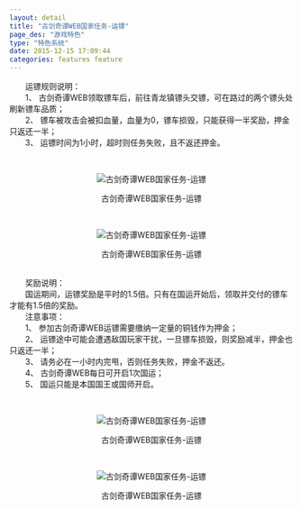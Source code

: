 ```yaml
---
layout: detail
title: "古剑奇谭WEB国家任务-运镖"
page_des: "游戏特色"
type: "特色系统"
date: 2015-12-15 17:09:44
categories: features feature
---
```



<p>　　运镖规则说明：<br/>　　1、 古剑奇谭WEB领取镖车后，前往青龙镇镖头交镖，可在路过的两个镖头处刷新镖车品质；<br/>　　2、 镖车被攻击会被扣血量，血量为0，镖车损毁，只能获得一半奖励，押金只返还一半；<br/>　　3、 运镖时间为1小时，超时则任务失败，且不返还押金。</p><p>&nbsp;</p><p style="TEXT-ALIGN: center"><img title="古剑奇国家任务-运镖" alt="古剑奇谭WEB国家任务-运镖" src="http://dev.36b.me/current/gjqt/img/resource/204-1.jpg"/></p><p style="TEXT-ALIGN: center">古剑奇谭WEB国家任务-运镖</p><p>&nbsp;</p><p style="TEXT-ALIGN: center"><img title="古剑奇国家任务-运镖" alt="古剑奇谭WEB国家任务-运镖" src="http://dev.36b.me/current/gjqt/img/resource/204-2.jpg"/></p><p style="TEXT-ALIGN: center">古剑奇谭WEB国家任务-运镖</p><p><br/>　　奖励说明：<br/>　　国运期间，运镖奖励是平时的1.5倍。只有在国运开始后，领取并交付的镖车才能有1.5倍的奖励。<br/>　　注意事项：<br/>　　1、 参加古剑奇谭WEB运镖需要缴纳一定量的铜钱作为押金；<br/>　　2、 运镖途中可能会遭遇敌国玩家干扰，一旦镖车损毁，则奖励减半，押金也只返还一半；<br/>　　3、 请务必在一小时内完甩，否则任务失败，押金不返还。<br/>　　4、 古剑奇谭WEB每日可开启1次国运；<br/>　　5、 国运只能是本国国王或国师开启。</p><p>&nbsp;</p><p style="TEXT-ALIGN: center"><img title="古剑奇国家任务-运镖" alt="古剑奇谭WEB国家任务-运镖" src="http://dev.36b.me/current/gjqt/img/resource/204-3.jpg"/></p><p style="TEXT-ALIGN: center">古剑奇谭WEB国家任务-运镖</p><p>&nbsp;</p><p style="TEXT-ALIGN: center"><img title="古剑奇国家任务-运镖" alt="古剑奇谭WEB国家任务-运镖" src="http://dev.36b.me/current/gjqt/img/resource/204-4.jpg"/></p><p style="TEXT-ALIGN: center">古剑奇谭WEB国家任务-运镖</p>